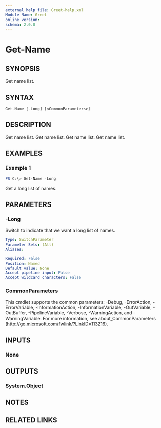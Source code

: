 ```yaml
---
external help file: Greet-help.xml
Module Name: Greet
online version:
schema: 2.0.0
---
```


# Get-Name

## SYNOPSIS
Get name list.

## SYNTAX

```
Get-Name [-Long] [<CommonParameters>]
```

## DESCRIPTION
Get name list.
Get name list.
Get name list.
Get name list.

## EXAMPLES

### Example 1
```powershell
PS C:\> Get-Name -Long
```

Get a long list of names.

## PARAMETERS

### -Long
Switch to indicate that we want a long list of names.

```yaml
Type: SwitchParameter
Parameter Sets: (All)
Aliases:

Required: False
Position: Named
Default value: None
Accept pipeline input: False
Accept wildcard characters: False
```

### CommonParameters
This cmdlet supports the common parameters: -Debug, -ErrorAction, -ErrorVariable, -InformationAction, -InformationVariable, -OutVariable, -OutBuffer, -PipelineVariable, -Verbose, -WarningAction, and -WarningVariable.
For more information, see about_CommonParameters (http://go.microsoft.com/fwlink/?LinkID=113216).

## INPUTS

### None


## OUTPUTS

### System.Object

## NOTES

## RELATED LINKS
